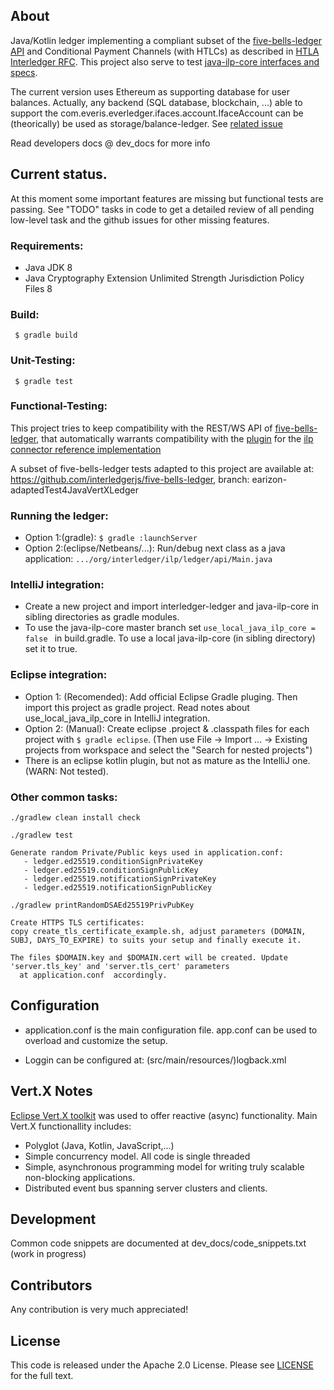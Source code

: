 ## About
Java/Kotlin ledger implementing a compliant subset of the [five-bells-ledger API](https://github.com/interledger/rfcs/tree/master/0012-five-bells-ledger-api) and Conditional Payment Channels (with HTLCs) as described in [HTLA Interledger RFC](https://github.com/interledger/rfcs/tree/master/0022-hashed-timelock-agreements). This project also serve to test [java-ilp-core  interfaces and specs](https://github.com/interledger/java-ilp-core/). 

The current version uses Ethereum as supporting database for user balances. Actually, any backend (SQL database, blockchain, ...) able to support the com.everis.everledger.ifaces.account.IfaceAccount can be (theorically) be used as storage/balance-ledger. See [related issue](https://github.com/everis-innolab/interledger-ledger/issues/1)

Read developers docs @ dev_docs for more info

## Current status.
At this moment some important features are missing but functional tests are passing. See "TODO" tasks in code to get a detailed review of all pending low-level task and the github issues for other missing features.

### Requirements:

* Java JDK 8
* Java Cryptography Extension Unlimited Strength Jurisdiction Policy Files 8

### Build:
```  $ gradle build ```

### Unit-Testing:
```  $ gradle test ```

### Functional-Testing:
   This project tries to keep compatibility with the REST/WS API of   [five-bells-ledger](https://github.com/interledgerjs/five-bells-ledger), that automatically
   warrants compatibility with the [plugin](https://github.com/interledgerjs/ilp-plugin-bells) for the  [ilp connector reference implementation](https://github.com/interledgerjs/ilp-connector)

   A subset of five-bells-ledger tests adapted to this project are available at:
   https://github.com/interledgerjs/five-bells-ledger, branch: earizon-adaptedTest4JavaVertXLedger

### Running the ledger:
  * Option 1:(gradle): ``` $ gradle :launchServer ```
  * Option 2:(eclipse/Netbeans/...): Run/debug next class as a java application:
     ```.../org/interledger/ilp/ledger/api/Main.java ```
     ​

### IntelliJ integration:
  * Create a new project and import interledger-ledger and java-ilp-core in sibling directories as gradle modules.
  * To use the java-ilp-core master branch set ```use_local_java_ilp_core = false ```  in build.gradle. To use a local java-ilp-core (in sibling directory) set it to true.

### Eclipse integration:
  * Option 1: (Recomended): Add official Eclipse Gradle pluging. Then import this project as gradle project. Read notes about use_local_java_ilp_core in IntelliJ integration.
  * Option 2: (Manual): Create eclipse .project & .classpath files for each project with ``` $ gradle eclipse ```.
    (Then use File -> Import ... -> Existing projects from workspace and select the "Search for nested projects")
  * There is an eclipse kotlin plugin, but not as mature as the IntelliJ one. (WARN: Not tested).

### Other common tasks:
``` 
./gradlew clean install check
```

``` 
./gradlew test
```

``` 
Generate random Private/Public keys used in application.conf: 
   - ledger.ed25519.conditionSignPrivateKey 
   - ledger.ed25519.conditionSignPublicKey
   - ledger.ed25519.notificationSignPrivateKey
   - ledger.ed25519.notificationSignPublicKey

./gradlew printRandomDSAEd25519PrivPubKey
```

```
Create HTTPS TLS certificates:
copy create_tls_certificate_example.sh, adjust parameters (DOMAIN, SUBJ, DAYS_TO_EXPIRE) to suits your setup and finally execute it.

The files $DOMAIN.key and $DOMAIN.cert will be created. Update 'server.tls_key' and 'server.tls_cert' parameters 
  at application.conf  accordingly.
```

## Configuration

 * application.conf is the main configuration file. app.conf can be used to overload and customize the setup.

 * Loggin can be configured at: (src/main/resources/)logback.xml


## Vert.X  Notes
[Eclipse Vert.X toolkit](http://vertx.io/) was used to offer reactive (async) functionality.
Main Vert.X functionallity includes:
  * Polyglot (Java, Kotlin, JavaScript,...)
  * Simple concurrency model. All code is single threaded
  * Simple, asynchronous programming model for writing truly scalable non-blocking applications.
  * Distributed event bus spanning server clusters and clients.

## Development

Common code snippets are documented at dev_docs/code_snippets.txt (work in progress)

## Contributors

Any contribution is very much appreciated!

## License

This code is released under the Apache 2.0 License. Please see [LICENSE](LICENSE) for the full text.
